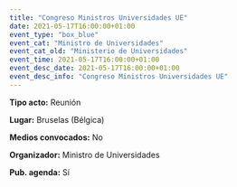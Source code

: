 ---
title: "Congreso Ministros Universidades UE"
date: 2021-05-17T16:00:00+01:00
event_type: "box_blue" 
event_cat: "Ministro de Universidades"
event_cat_old: "Ministerio de Universidades"
event_time: 2021-05-17T16:00:00+01:00
event_desc_date: 2021-05-17T16:00:00+01:00
event_desc_info: "Congreso Ministros Universidades UE"
---<p class="card-light list_schedule_description"><b>Tipo acto:</b> Reunión
</p><p class="card-light list_schedule_description"><b>Lugar:</b> Bruselas (Bélgica)
</p><p class="card-light list_schedule_description"><b>Medios convocados:</b> No
</p><p class="card-light list_schedule_description"><b>Organizador:</b> Ministro de Universidades </p><p class="card-light list_schedule_description"><b>Pub. agenda:</b> Sí
</p>
